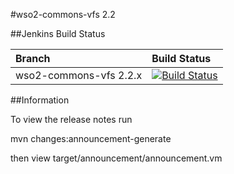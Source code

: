 #wso2-commons-vfs
2.2 

##Jenkins Build Status

|  Branch | Build Status |
| :------------ |:-------------
| wso2-commons-vfs 2.2.x      | [![Build Status](https://wso2.org/jenkins/job/wso2-commons-vfs/badge/icon)](https://wso2.org/jenkins/job/wso2-commons-vfs)

##Information

To view the release notes run

mvn changes:announcement-generate

then view target/announcement/announcement.vm
